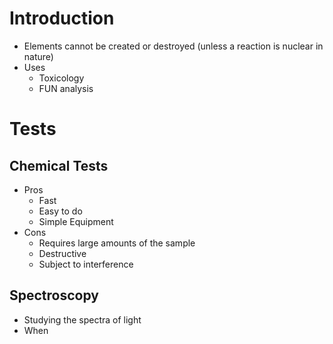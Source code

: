 # Introduction
- Elements cannot be created or destroyed (unless a reaction is nuclear in nature)
- Uses
	- Toxicology
	- FUN analysis
# Tests
## Chemical Tests
- Pros
	- Fast
	- Easy to do
	- Simple Equipment
- Cons
	- Requires large amounts of the sample
	- Destructive
	- Subject to interference
## Spectroscopy
- Studying the spectra of light
- When